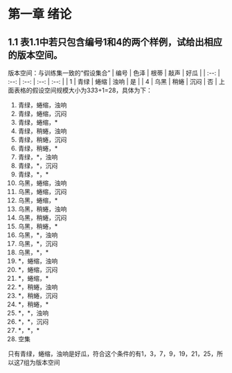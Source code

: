  # 第一章 绪论
 ## 1.1 表1.1中若只包含编号1和4的两个样例，试给出相应的版本空间。
 版本空间：与训练集一致的“假设集合”
| 编号 | 色泽 | 根蒂 | 敲声 | 好瓜 |
| :--: | :--: | :--: | :--: | :--: |
|  1   | 青绿 | 蜷缩 | 浊响 |  是  |
|  4   | 乌黑 | 稍蜷 | 沉闷 |  否  |
 上面表格的假设空间规模大小为3*3*3+1=28，具体为下：
 1. 青绿，蜷缩，浊响
 2. 青绿，蜷缩，沉闷
 3. 青绿，蜷缩，*
 4. 青绿，稍蜷，浊响
 5. 青绿，稍蜷，沉闷
 6. 青绿，稍蜷，*
 7. 青绿，*，浊响
 8. 青绿，*，沉闷
 9. 青绿，\*，*
 10. 乌黑，蜷缩，浊响
 11. 乌黑，蜷缩，沉闷
 12. 乌黑，蜷缩，*
 13. 乌黑，稍蜷，浊响
 14. 乌黑，稍蜷，沉闷
 15. 乌黑，稍蜷，*
 16. 乌黑，*，浊响
 17. 乌黑，*，沉闷
 18. 乌黑，\*，*
10. *，蜷缩，浊响
 11. *，蜷缩，沉闷
 12. \*，蜷缩，*
 13. *，稍蜷，浊响
 14. *，稍蜷，沉闷
 15. \*，稍蜷，*
 16. \*，*，浊响
 17. \*，\*，沉闷
 18. \*，\*，*
 19. 空集

只有青绿，蜷缩，浊响是好瓜，符合这个条件的有1，3，7，9，19，21，25，所以这7组为版本空间 